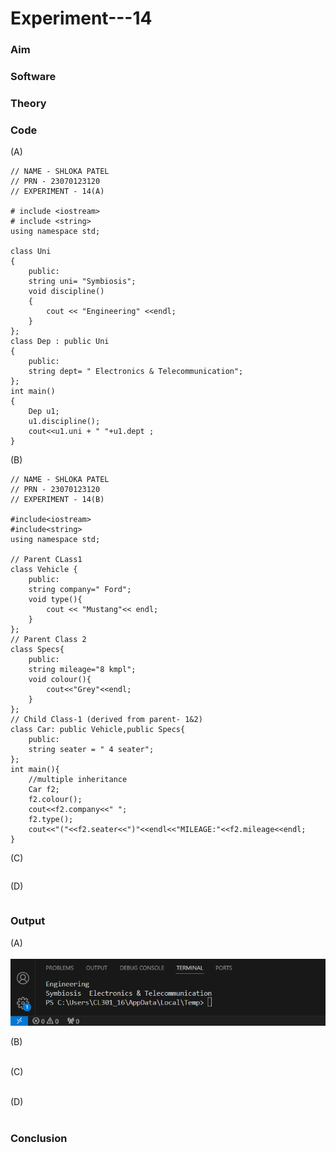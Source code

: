 # Experiment---14 

### Aim 

### Software 

### Theory 

### Code 
(A) <br> 
```
// NAME - SHLOKA PATEL 
// PRN - 23070123120 
// EXPERIMENT - 14(A)  

# include <iostream>
# include <string>
using namespace std;

class Uni
{
    public:
    string uni= "Symbiosis";
    void discipline()
    {
        cout << "Engineering" <<endl;
    }
};
class Dep : public Uni
{
    public:
    string dept= " Electronics & Telecommunication";
};
int main()
{
    Dep u1;
    u1.discipline();
    cout<<u1.uni + " "+u1.dept ;
} 

```

(B) <br> 
```
// NAME - SHLOKA PATEL 
// PRN - 23070123120 
// EXPERIMENT - 14(B) 

#include<iostream> 
#include<string> 
using namespace std; 

// Parent CLass1 
class Vehicle {
    public:
    string company=" Ford";
    void type(){
        cout << "Mustang"<< endl;
    }
};
// Parent Class 2
class Specs{
    public:
    string mileage="8 kmpl";
    void colour(){
        cout<<"Grey"<<endl;
    }
};
// Child Class-1 (derived from parent- 1&2)
class Car: public Vehicle,public Specs{
    public:
    string seater = " 4 seater";
};
int main(){
    //multiple inheritance
    Car f2;
    f2.colour();
    cout<<f2.company<<" ";
    f2.type();
    cout<<"("<<f2.seater<<")"<<endl<<"MILEAGE:"<<f2.mileage<<endl;
} 

```

(C) <br> 
```
```

(D) <br> 
```
```

### Output 
(A) <br>  
![](https://github.com/Shloka-Patel/Experiment---14/blob/main/Output_14A.png) 

(B) <br> 
![]() 

(C) <br> 
![]() 

(D) <br> 
![]() 

### Conclusion 
